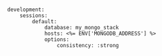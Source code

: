 <!-- usedin: [ _includes/_inlines/Databases/common/mongodb-replica-sets/mongodb-replica-sets_configure-mongoid-v1.md] -->

```

development:
	sessions:
		default:
			database: my_mongo_stack
			hosts: <%= ENV['MONGODB_ADDRESS'] %>
			options:
				consistency: :strong

```
